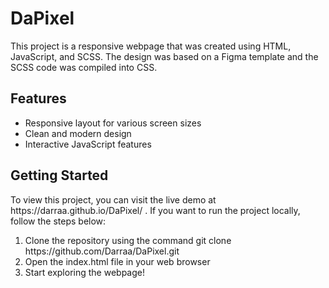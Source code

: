 # DaPixel

This project is a responsive webpage that was created using HTML, JavaScript, and SCSS. The design was based on a Figma template and the SCSS code was compiled into CSS.

<h2>Features</h2>
<ul>
  <li>Responsive layout for various screen sizes</li>
  <li>Clean and modern design</li>
  <li>Interactive JavaScript features</li>
 </ul>
 
<h2>Getting Started</h2>
To view this project, you can visit the live demo at https://darraa.github.io/DaPixel/ . If you want to run the project locally, follow the steps below:
<ol>
  <li>Clone the repository using the command git clone https://github.com/Darraa/DaPixel.git</li>
  <li>Open the index.html file in your web browser</li>
  <li>Start exploring the webpage!</li>
 </ol>

